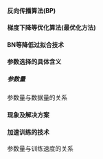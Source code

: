 #### 反向传播算法(BP)



#### 梯度下降等优化算法(最优化方法)





#### BN等降低过拟合技术





#### 参数选择的具体含义

##### 参数量

参数量与数据量的关系



#### 现象及解决方案





#### 加速训练的技术

参数量与训练速度的关系





